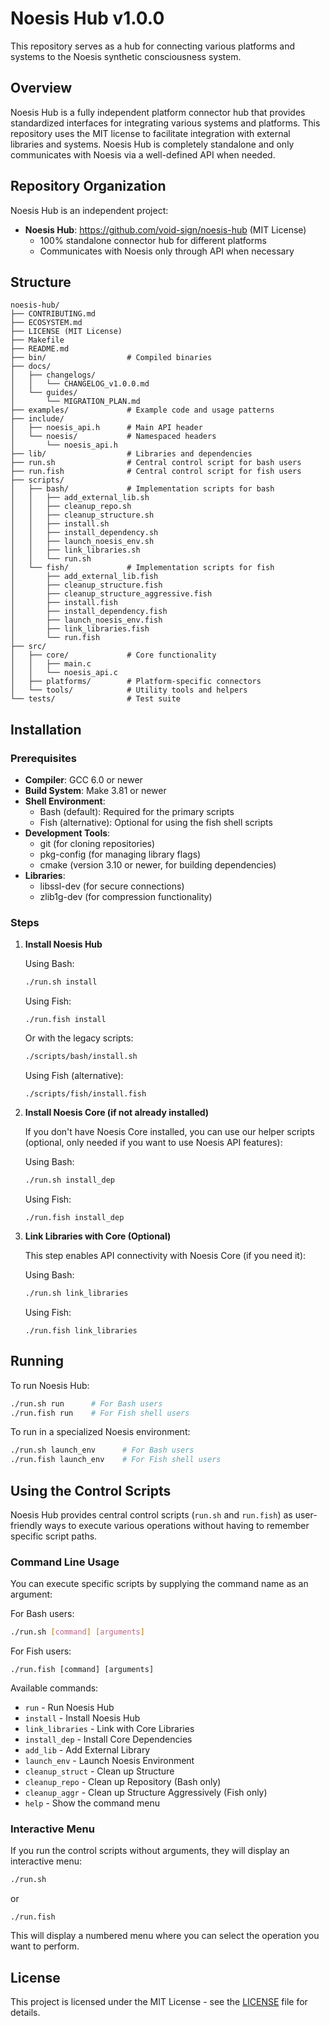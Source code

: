 # Noesis Hub v1.0.0

This repository serves as a hub for connecting various platforms and systems to the Noesis synthetic consciousness system.

## Overview

Noesis Hub is a fully independent platform connector hub that provides standardized interfaces for integrating various systems and platforms. This repository uses the MIT license to facilitate integration with external libraries and systems. Noesis Hub is completely standalone and only communicates with Noesis via a well-defined API when needed.

## Repository Organization

Noesis Hub is an independent project:
- **Noesis Hub**: https://github.com/void-sign/noesis-hub (MIT License)
  - 100% standalone connector hub for different platforms
  - Communicates with Noesis only through API when necessary

## Structure

```
noesis-hub/
├── CONTRIBUTING.md
├── ECOSYSTEM.md
├── LICENSE (MIT License)
├── Makefile
├── README.md
├── bin/                  # Compiled binaries
├── docs/
│   ├── changelogs/
│   │   └── CHANGELOG_v1.0.0.md
│   └── guides/
│       └── MIGRATION_PLAN.md
├── examples/             # Example code and usage patterns
├── include/
│   ├── noesis_api.h      # Main API header
│   └── noesis/           # Namespaced headers
│       └── noesis_api.h
├── lib/                  # Libraries and dependencies
├── run.sh                # Central control script for bash users
├── run.fish              # Central control script for fish users
├── scripts/
│   ├── bash/             # Implementation scripts for bash
│   │   ├── add_external_lib.sh
│   │   ├── cleanup_repo.sh
│   │   ├── cleanup_structure.sh
│   │   ├── install.sh
│   │   ├── install_dependency.sh
│   │   ├── launch_noesis_env.sh
│   │   ├── link_libraries.sh
│   │   └── run.sh
│   └── fish/             # Implementation scripts for fish
│       ├── add_external_lib.fish
│       ├── cleanup_structure.fish
│       ├── cleanup_structure_aggressive.fish
│       ├── install.fish
│       ├── install_dependency.fish
│       ├── launch_noesis_env.fish
│       ├── link_libraries.fish
│       └── run.fish
├── src/
│   ├── core/             # Core functionality
│   │   ├── main.c
│   │   └── noesis_api.c
│   ├── platforms/        # Platform-specific connectors
│   └── tools/            # Utility tools and helpers
└── tests/                # Test suite
```

## Installation

### Prerequisites

- **Compiler**: GCC 6.0 or newer
- **Build System**: Make 3.81 or newer
- **Shell Environment**:
  - Bash (default): Required for the primary scripts
  - Fish (alternative): Optional for using the fish shell scripts
- **Development Tools**: 
  - git (for cloning repositories)
  - pkg-config (for managing library flags)
  - cmake (version 3.10 or newer, for building dependencies)
- **Libraries**:
  - libssl-dev (for secure connections)
  - zlib1g-dev (for compression functionality)

### Steps

1. **Install Noesis Hub**

   Using Bash:
   ```bash
   ./run.sh install
   ```

   Using Fish:
   ```fish
   ./run.fish install
   ```

   Or with the legacy scripts:
   ```bash
   ./scripts/bash/install.sh
   ```

   Using Fish (alternative):
   ```fish
   ./scripts/fish/install.fish
   ```

3. **Install Noesis Core (if not already installed)**

   If you don't have Noesis Core installed, you can use our helper scripts (optional, only needed if you want to use Noesis API features):

   Using Bash:
   ```bash
   ./run.sh install_dep
   ```

   Using Fish:
   ```fish
   ./run.fish install_dep
   ```

4. **Link Libraries with Core (Optional)**

   This step enables API connectivity with Noesis Core (if you need it):
   
   Using Bash:
   ```bash
   ./run.sh link_libraries
   ```

   Using Fish:
   ```fish
   ./run.fish link_libraries
   ```

## Running

To run Noesis Hub:

```bash
./run.sh run      # For Bash users
./run.fish run    # For Fish shell users
```

To run in a specialized Noesis environment:

```bash
./run.sh launch_env      # For Bash users
./run.fish launch_env    # For Fish shell users
```

## Using the Control Scripts

Noesis Hub provides central control scripts (`run.sh` and `run.fish`) as user-friendly ways to execute various operations without having to remember specific script paths.

### Command Line Usage

You can execute specific scripts by supplying the command name as an argument:

For Bash users:
```bash
./run.sh [command] [arguments]
```

For Fish users:
```fish
./run.fish [command] [arguments]
```

Available commands:
- `run` - Run Noesis Hub
- `install` - Install Noesis Hub
- `link_libraries` - Link with Core Libraries
- `install_dep` - Install Core Dependencies
- `add_lib` - Add External Library
- `launch_env` - Launch Noesis Environment 
- `cleanup_struct` - Clean up Structure
- `cleanup_repo` - Clean up Repository (Bash only)
- `cleanup_aggr` - Clean up Structure Aggressively (Fish only)
- `help` - Show the command menu

### Interactive Menu

If you run the control scripts without arguments, they will display an interactive menu:

```bash
./run.sh
```

or 

```fish
./run.fish
```

This will display a numbered menu where you can select the operation you want to perform.

## License

This project is licensed under the MIT License - see the [LICENSE](LICENSE) file for details.
